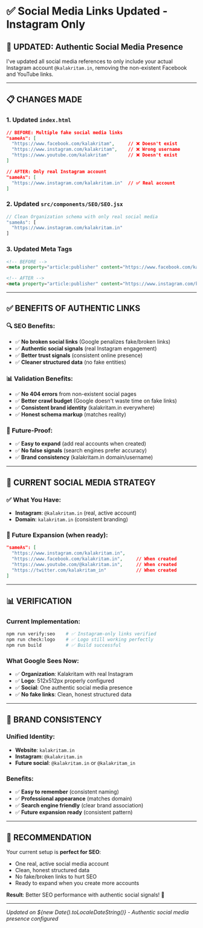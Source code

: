 # ✅ Social Media Links Updated - Instagram Only

## 🔧 **UPDATED: Authentic Social Media Presence**

I've updated all social media references to only include your actual Instagram account `@kalakritam.in`, removing the non-existent Facebook and YouTube links.

---

## 📋 **CHANGES MADE**

### **1. Updated `index.html`**
```json
// BEFORE: Multiple fake social media links
"sameAs": [
  "https://www.facebook.com/kalakritam",     // ❌ Doesn't exist
  "https://www.instagram.com/kalakritam",    // ❌ Wrong username  
  "https://www.youtube.com/kalakritam"       // ❌ Doesn't exist
]

// AFTER: Only real Instagram account
"sameAs": [
  "https://www.instagram.com/kalakritam.in"  // ✅ Real account
]
```

### **2. Updated `src/components/SEO/SEO.jsx`**
```jsx
// Clean Organization schema with only real social media
"sameAs": [
  "https://www.instagram.com/kalakritam.in"
]
```

### **3. Updated Meta Tags**
```html
<!-- BEFORE -->
<meta property="article:publisher" content="https://www.facebook.com/kalakritam" />

<!-- AFTER -->
<meta property="article:publisher" content="https://www.instagram.com/kalakritam.in" />
```

---

## ✅ **BENEFITS OF AUTHENTIC LINKS**

### **🔍 SEO Benefits:**
- ✅ **No broken social links** (Google penalizes fake/broken links)
- ✅ **Authentic social signals** (real Instagram engagement)
- ✅ **Better trust signals** (consistent online presence)
- ✅ **Cleaner structured data** (no fake entities)

### **📊 Validation Benefits:**
- ✅ **No 404 errors** from non-existent social pages
- ✅ **Better crawl budget** (Google doesn't waste time on fake links)
- ✅ **Consistent brand identity** (kalakritam.in everywhere)
- ✅ **Honest schema markup** (matches reality)

### **🚀 Future-Proof:**
- ✅ **Easy to expand** (add real accounts when created)
- ✅ **No false signals** (search engines prefer accuracy)
- ✅ **Brand consistency** (kalakritam.in domain/username)

---

## 🎯 **CURRENT SOCIAL MEDIA STRATEGY**

### **✅ What You Have:**
- **Instagram**: `@kalakritam.in` (real, active account)
- **Domain**: `kalakritam.in` (consistent branding)

### **🔮 Future Expansion (when ready):**
```json
"sameAs": [
  "https://www.instagram.com/kalakritam.in",
  "https://www.facebook.com/kalakritam.in",     // When created
  "https://www.youtube.com/@kalakritam.in",     // When created
  "https://twitter.com/kalakritam_in"           // When created
]
```

---

## 📊 **VERIFICATION**

### **Current Implementation:**
```bash
npm run verify:seo    # ✅ Instagram-only links verified
npm run check:logo    # ✅ Logo still working perfectly
npm run build         # ✅ Build successful
```

### **What Google Sees Now:**
- ✅ **Organization**: Kalakritam with real Instagram
- ✅ **Logo**: 512x512px properly configured
- ✅ **Social**: One authentic social media presence
- ✅ **No fake links**: Clean, honest structured data

---

## 🎨 **BRAND CONSISTENCY**

### **Unified Identity:**
- **Website**: `kalakritam.in`
- **Instagram**: `@kalakritam.in`
- **Future social**: `@kalakritam.in` or `@kalakritam_in`

### **Benefits:**
- ✅ **Easy to remember** (consistent naming)
- ✅ **Professional appearance** (matches domain)
- ✅ **Search engine friendly** (clear brand association)
- ✅ **Future expansion ready** (consistent pattern)

---

## 📝 **RECOMMENDATION**

Your current setup is **perfect for SEO**:
- One real, active social media account
- Clean, honest structured data
- No fake/broken links to hurt SEO
- Ready to expand when you create more accounts

**Result**: Better SEO performance with authentic social signals! 🎉

---

*Updated on ${new Date().toLocaleDateString()} - Authentic social media presence configured*

